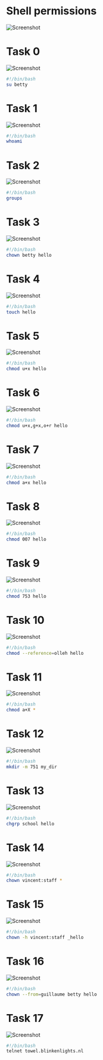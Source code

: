 # Shell permissions

![Screenshot](./assets/rm01.png)
# Task 0

![Screenshot](./assets/rm02.png)

```bash
#!/bin/bash
su betty
```

# Task 1
![Screenshot](./assets/rm03.png)

```bash
#!/bin/bash
whoami
```

# Task 2
![Screenshot](./assets/rm04.png)

```bash
#!/bin/bash
groups
```

# Task 3
![Screenshot](./assets/rm05.png)

```bash
#!/bin/bash
chown betty hello
```

# Task 4
![Screenshot](./assets/rm06.png)

```bash
#!/bin/bash
touch hello
```

# Task 5
![Screenshot](./assets/rm07.png)

```bash
#!/bin/bash
chmod u+x hello
```

# Task 6
![Screenshot](./assets/rm08.png)

```bash
#!/bin/bash
chmod u+x,g+x,o+r hello
```

# Task 7
![Screenshot](./assets/rm09.png)

```bash
#!/bin/bash
chmod a+x hello
```

# Task 8
![Screenshot](./assets/rm10.png)

```bash
#!/bin/bash
chmod 007 hello
```

# Task 9
![Screenshot](./assets/rm11.png)

```bash
#!/bin/bash
chmod 753 hello
```

# Task 10
![Screenshot](./assets/rm12.png)

```bash
#!/bin/bash
chmod --reference=olleh hello
```

# Task 11
![Screenshot](./assets/rm13.png)

```bash
#!/bin/bash
chmod a+X *
```

# Task 12
![Screenshot](./assets/rm14.png)

```bash
#!/bin/bash
mkdir -m 751 my_dir
```

# Task 13
![Screenshot](./assets/rm15.png)

```bash
#!/bin/bash
chgrp school hello
```

# Task 14
![Screenshot](./assets/rm16.png)

```bash
#!/bin/bash
chown vincent:staff *
```

# Task 15
![Screenshot](./assets/rm17.png)

```bash
#!/bin/bash
chown -h vincent:staff _hello
```

# Task 16
![Screenshot](./assets/rm18.png)

```bash
#!/bin/bash
chown --from=guillaume betty hello
```

# Task 17
![Screenshot](./assets/rm19.png)

```bash
#!/bin/bash
telnet towel.blinkenlights.nl
```
